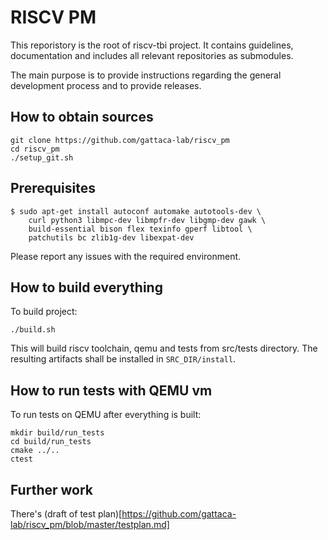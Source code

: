 # RISCV PM

This reporistory is the root of riscv-tbi project. It contains guidelines,
documentation and includes all relevant repositories as submodules.

The main purpose is to provide instructions regarding the general development
process and to provide releases.


## How to obtain sources

```
git clone https://github.com/gattaca-lab/riscv_pm
cd riscv_pm
./setup_git.sh
```

## Prerequisites

```
$ sudo apt-get install autoconf automake autotools-dev \
    curl python3 libmpc-dev libmpfr-dev libgmp-dev gawk \
    build-essential bison flex texinfo gperf libtool \
    patchutils bc zlib1g-dev libexpat-dev
```

Please report any issues with the required environment.

## How to build everything

To build project:

```
./build.sh
```

This will build riscv toolchain, qemu and tests from src/tests directory.
The resulting artifacts shall be installed in `SRC_DIR/install`.

## How to run tests with QEMU vm

To run tests on QEMU after everything is built:

```
mkdir build/run_tests
cd build/run_tests
cmake ../..
ctest 
```

## Further work

There's (draft of test plan)[https://github.com/gattaca-lab/riscv_pm/blob/master/testplan.md]
